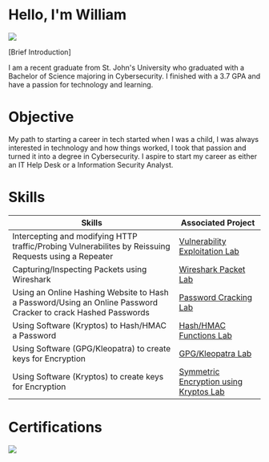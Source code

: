 # Hello, I'm William

<a href="https://www.linkedin.com/in/william-lentini-a0b38a234"><img src="https://img.shields.io/badge/-LinkedIn-0072b1?&style=for-the-badge&logo=linkedin&logoColor=white" /></a>

[Brief Introduction]

I am a recent graduate from St. John's University who graduated with a Bachelor of Science majoring in Cybersecurity. I finished with a 3.7 GPA and have a passion for technology and learning.

# Objective

My path to starting a career in tech started when I was a child, I was always interested in technology and how things worked, I took that passion and turned it into a degree in Cybersecurity. I aspire to start my career as either an IT Help Desk or a Information Security Analyst.

# Skills

| Skills                                      | Associated Project            |
|--------------------------------------------|-------------------------------|
| Intercepting and modifying HTTP traffic/Probing Vulnerabilites by Reissuing Requests using a Repeater    | <a href="https://docs.google.com/document/d/1G0kRI1qGbCPXHhijxz3moLuDKWLonv7gxHNY0yE71-k/edit?tab=t.0">Vulnerability Exploitation Lab</a>|
| Capturing/Inspecting Packets using Wireshark | <a href="https://docs.google.com/document/d/15eplFJDb11rc7R5M3-FOXbAJGs55WY1pU5BFO-rIF0c/edit">Wireshark Packet Lab</a>|
| Using an Online Hashing Website to Hash a Password/Using an Online Password Cracker to crack Hashed Passwords | <a href="https://docs.google.com/document/d/1NplAaeNaWqi3Sy_2CJFzFhkANNhwX-xLbqm9XuTKdIc/edit?tab=t.0">Password Cracking Lab</a>|
| Using Software (Kryptos) to Hash/HMAC a Password | <a href="https://docs.google.com/document/d/1U5FVmxTzIrXbJSo1Jk0rG1kVlQpKt9kKZfH-riy-HPo/edit?tab=t.0">Hash/HMAC Functions Lab</a>|
| Using Software (GPG/Kleopatra) to create keys for Encryption | <a href="https://docs.google.com/document/d/1lc-uE7f-F22aRpvmfsFxRCiP_kn8fIqTESNyyrjqlbA/edit?tab=t.0">GPG/Kleopatra Lab</a>|
| Using Software (Kryptos) to create keys for Encryption | <a href="https://docs.google.com/document/d/1LPhNeeiGT36V59iqmKc6l-Dmv_Fi1JDeC3ex4DGrMvo/edit?tab=t.0">Symmetric Encryption using Kryptos Lab</a>|

# Certifications
<img src="https://img.shields.io/badge/-security%2B-FF0000?&style=for-the-badge&logo=CompTIA&logoColor=white" />

<!--
**WillLentini/WillLentini** is a ✨ _special_ ✨ repository because its `README.md` (this file) appears on your GitHub profile.

Here are some ideas to get you started:

- 🔭 I’m currently working on ...
- 🌱 I’m currently learning ...
- 👯 I’m looking to collaborate on ...
- 🤔 I’m looking for help with ...
- 💬 Ask me about ...
- 📫 How to reach me: ...
- 😄 Pronouns: ...
- ⚡ Fun fact: ...
-->
